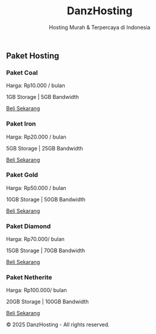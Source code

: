 <html lang="id">
<head>
  <meta charset="UTF-8">
  <meta name="viewport" content="width=device-width, initial-scale=1">
  <title>DanzHosting- Hosting Murah dan Terpercaya</title>
  <link rel="stylesheet" href="style.css">
</head>
<body>
  <header>
    <h1>DanzHosting</h1>
    <p>Hosting Murah & Terpercaya di Indonesia</p>
  </header>

  <main>
    <section class="paket">
      <h2>Paket Hosting</h2>
      <div class="card">
        <h3>Paket Coal</h3>
        <p>Harga: Rp10.000 / bulan</p>
        <p>1GB Storage | 5GB Bandwidth</p>
        <a href="https://wa.me/6287722877327" target="_blank">Beli Sekarang</a>
      </div>
      <div class="card">
        <h3>Paket Iron</h3>
        <p>Harga: Rp20.000 / bulan</p>
        <p>5GB Storage | 25GB Bandwidth</p>
        <a href="https://wa.me/6287722877327" target="_blank">Beli Sekarang</a>
      </div>
      <div class="card">
        <h3>Paket Gold</h3>
        <p>Harga: Rp50.000 / bulan</p>
        <p>10GB Storage | 50GB Bandwidth</p>
        <a href="https://wa.me/6287722877327" target="_blank">Beli Sekarang</a>
      </div>
      <div class="card">
        <h3>Paket Diamond</h3>
        <p>Harga: Rp70.000/ bulan</p>
        <p>15GB Storage | 70GB Bandwidth</p>
        <a href="https://wa.me/6287722877327" target="_blank">Beli Sekarang</a>
      </div>
      <div class="card">
        <h3>Paket Netherite</h3>
        <p>Harga: Rp100.000/ bulan</p>
        <p>20GB Storage | 100GB Bandwidth</p>
        <a href="https://wa.me/6287722877327" target="_blank">Beli Sekarang</a>
      </div>
    </section>
  </main>

  <footer>
    <p>© 2025 DanzHosting - All rights reserved.</p>
  </footer>
</body>
</html>
